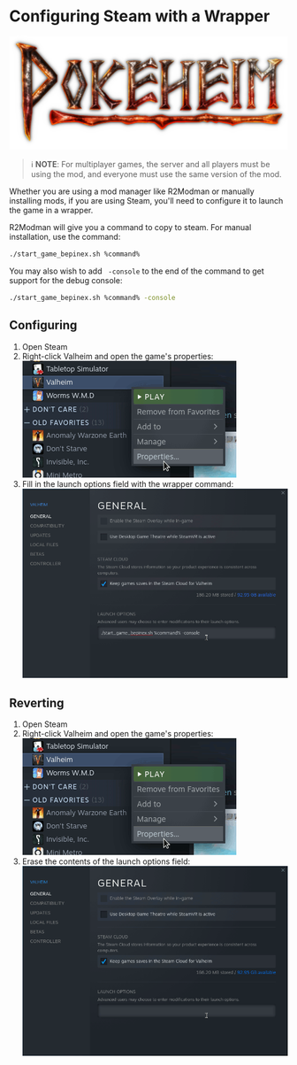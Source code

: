 # Configuring Steam with a Wrapper

![Pokéheim Logo](Pokeheim/Assets/Logo.png)

> :information_source: **NOTE**: For multiplayer games, the server and all
> players must be using the mod, and everyone must use the same version of the
> mod.

Whether you are using a mod manager like R2Modman or manually installing mods,
if you are using Steam, you'll need to configure it to launch the game in a
wrapper.

R2Modman will give you a command to copy to steam.  For manual installation,
use the command:

```sh
./start_game_bepinex.sh %command%
```

You may also wish to add ` -console` to the end of the command to get support
for the debug console:

```sh
./start_game_bepinex.sh %command% -console
```


## Configuring

1. Open Steam
2. Right-click Valheim and open the game's properties:
   ![Open game properties on Steam by right-clicking the game name](screenshots/steam-game-properties.png)
3. Fill in the launch options field with the wrapper command:
   ![Fill in the launch options field](screenshots/steam-launch-options.png)


## Reverting

1. Open Steam
2. Right-click Valheim and open the game's properties:
   ![Open game properties on Steam by right-clicking the game name](screenshots/steam-game-properties.png)
3. Erase the contents of the launch options field:
   ![Erase the launch options field](screenshots/steam-erase-launch-options.png)
